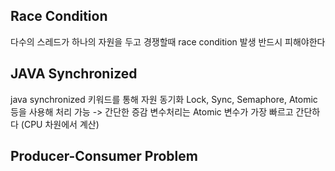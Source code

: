 ## Race Condition
다수의 스레드가 하나의 자원을 두고 경쟁할때 race condition 발생
반드시 피해야한다
## JAVA Synchronized
java synchronized 키워드를 통해 자원 동기화
Lock, Sync, Semaphore, Atomic 등을 사용해 처리 가능
-> 간단한 증감 변수처리는 Atomic 변수가 가장 빠르고 간단하다 (CPU 차원에서 계산)
## Producer-Consumer Problem
